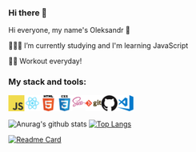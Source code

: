 ### Hi there 👋


Hi everyone, my name's Oleksandr 👋

👨🏻‍💻 I’m currently studying and I'm learning  JavaScript 

✍🏻 Workout everyday!


### My stack and tools:

<img align="left" alt="JavaScript" width="32px" src="https://raw.githubusercontent.com/github/explore/80688e429a7d4ef2fca1e82350fe8e3517d3494d/topics/javascript/javascript.png" />

<img align="left" alt="React" width="32px" src="https://raw.githubusercontent.com/github/explore/80688e429a7d4ef2fca1e82350fe8e3517d3494d/topics/react/react.png" />

<img align="left" alt="HTML" width="32px" src="https://raw.githubusercontent.com/github/explore/80688e429a7d4ef2fca1e82350fe8e3517d3494d/topics/html/html.png" />

<img align="left" alt="CSS" width="32px" src="https://raw.githubusercontent.com/github/explore/80688e429a7d4ef2fca1e82350fe8e3517d3494d/topics/css/css.png" />

<img align="left" alt="Sass" width="26px" src="https://raw.githubusercontent.com/github/explore/80688e429a7d4ef2fca1e82350fe8e3517d3494d/topics/sass/sass.png" />

<img align="left" alt="Git" width="32px" src="https://raw.githubusercontent.com/github/explore/80688e429a7d4ef2fca1e82350fe8e3517d3494d/topics/git/git.png" />

<img align="left" alt="GitHub" width="32px" src="https://raw.githubusercontent.com/github/explore/78df643247d429f6cc873026c0622819ad797942/topics/github/github.png" />

<img alt="Visual Studio Code" width="32px" src="https://raw.githubusercontent.com/github/explore/80688e429a7d4ef2fca1e82350fe8e3517d3494d/topics/visual-studio-code/visual-studio-code.png" />


![Anurag's github stats](https://github-readme-stats.vercel.app/api?username=OleksandrVasylchuk&show_icons=true&theme=blue-green) [![Top Langs](https://github-readme-stats.vercel.app/api/top-langs/?username=OleksandrVasylchuk&layout=compact&theme=blue-green)](https://github.com/anuraghazra/github-readme-stats)

[![Readme Card](https://github-readme-stats.vercel.app/api/pin/?username=OleksandrVasylchuk&repo=OleksandrVasylchuk)](https://github.com/anuraghazra/OleksandrVasylchuk)

